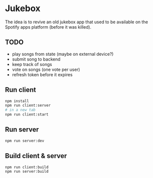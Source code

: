 # Jukebox
The idea is to revive an old jukebox app that used to be available on the Spotify apps platform (before it was killed).

## TODO
- play songs from state (maybe on external device?)
- submit song to backend
- keep track of songs
- vote on songs (one vote per user)
- refresh token before it expires

## Run client

```sh
npm install
npm run client:server
# in a new tab
npm run client:start
```

## Run server

```sh
npm run server:dev
```

## Build client & server
```sh
npm run client:build
npm run server:build
```
